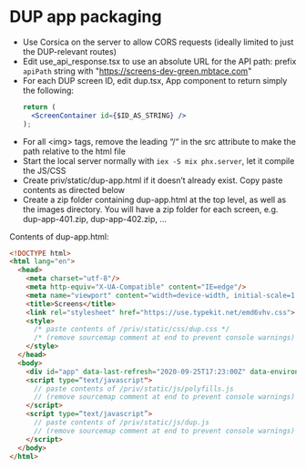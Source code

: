 # DUP app packaging

- Use Corsica on the server to allow CORS requests (ideally limited to just the DUP-relevant routes)
- Edit use_api_response.tsx to use an absolute URL for the API path: prefix `apiPath` string with "https://screens-dev-green.mbtace.com"
- For each DUP screen ID, edit dup.tsx, App component to return simply the following:
  ```jsx
  return (
    <ScreenContainer id={$ID_AS_STRING} />
  );
  ```
- For all \<img\> tags, remove the leading “/“ in the src attribute to make the path relative to the html file
- Start the local server normally with `iex -S mix phx.server`, let it compile the JS/CSS
- Create priv/static/dup-app.html if it doesn’t already exist. Copy paste contents as directed below
- Create a zip folder containing dup-app.html at the top level, as well as the images directory. You will have a zip folder for each screen, e.g. dup-app-401.zip, dup-app-402.zip, ...

Contents of dup-app.html:
```html
<!DOCTYPE html>
<html lang="en">
  <head>
    <meta charset="utf-8"/>
    <meta http-equiv="X-UA-Compatible" content="IE=edge"/>
    <meta name="viewport" content="width=device-width, initial-scale=1.0"/>
    <title>Screens</title>
    <link rel="stylesheet" href="https://use.typekit.net/emd6vhv.css">
    <style>
      /* paste contents of /priv/static/css/dup.css */
      /* (remove sourcemap comment at end to prevent console warnings) */
    </style>
  </head>
  <body>
    <div id="app" data-last-refresh="2020-09-25T17:23:00Z" data-environment-name="screens-prod"></div>
    <script type=“text/javascript">
      // paste contents of /priv/static/js/polyfills.js
      // (remove sourcemap comment at end to prevent console warnings)
    </script>
    <script type=“text/javascript”>
      // paste contents of /priv/static/js/dup.js
      // (remove sourcemap comment at end to prevent console warnings)
    </script>
  </body>
</html>
```